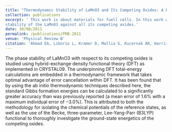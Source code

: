 ```yaml
---
title: "Thermodynamic Stability of LaMnO3 and Its Competing Oxides: A Hybrid Density Functional Study of an Alkaline Fuel Cell Catalyst"
collection: publications
excerpt: ' This work is about materials for fuell cells. In this work we studied the
stability of the LaMnO3 against all its competing oxides.' 
date: 30/08/2011
permalink: /publications/PRB-2011
venue: 'Physical Review B'
citation: 'Ahmad EA, Liborio L, Kramer D, Mallia G, Kucernak AR, Harrison NM, Physical Review B, 84, 085137, (2011).'
---
```

The phase stability of LaMnO3 with respect to its competing oxides is studied using hybrid-exchange density
functional theory (DFT) as implemented in CRYSTAL09. The underpinning DFT total-energy calculations are
embedded in a thermodynamic framework that takes optimal advantage of error cancellation within DFT. It has
been found that by using the ab initio thermodynamic techniques described here, the standard Gibbs formation
energies can be calculated to a significantly greater accuracy than was previously reported (a mean error of
1.6% with a maximum individual error of −3.0%). This is attributed to both the methodology for isolating
the chemical potentials of the reference states, as well as the use of the Becke, three-parameter, Lee-Yang-Parr
(B3LYP) functional to thoroughly investigate the ground-state energetics of the competing oxides.

